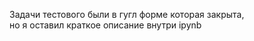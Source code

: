 Задачи тестового были в гугл форме которая закрыта, <br/>
но я оставил краткое описание внутри ipynb
